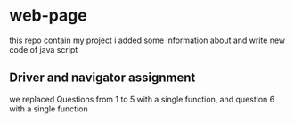 # web-page

this repo contain my project
i added some information about and write new code of java script

## Driver and navigator assignment

we replaced Questions from 1 to 5 with a single function, and question 6 with a single function
